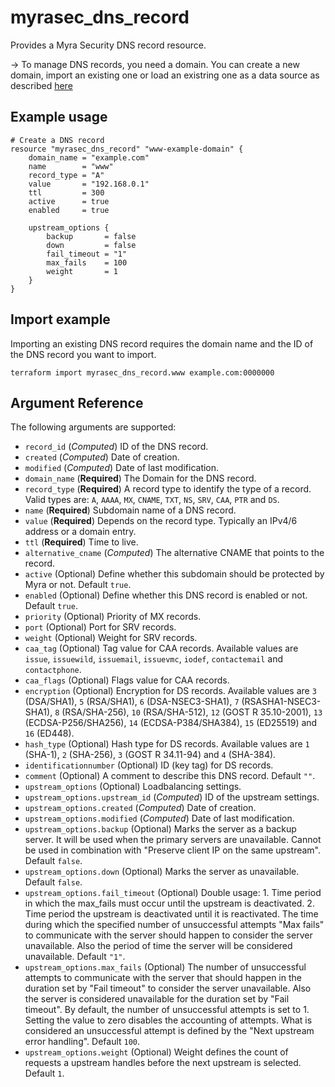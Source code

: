 # myrasec_dns_record

Provides a Myra Security DNS record resource.

-> To manage DNS records, you need a domain. You can create a new domain, import an existing one or load an existring one as a data source as described [here](domain.md)

## Example usage

```hcl
# Create a DNS record
resource "myrasec_dns_record" "www-example-domain" {
    domain_name = "example.com"
    name        = "www"
    record_type = "A"
    value       = "192.168.0.1"
    ttl         = 300
    active      = true
    enabled     = true

    upstream_options {
        backup       = false
        down         = false
        fail_timeout = "1"
        max_fails    = 100
        weight       = 1
    }
}
```

## Import example
Importing an existing DNS record requires the domain name and the ID of the DNS record you want to import.
```hcl
terraform import myrasec_dns_record.www example.com:0000000
```

## Argument Reference

The following arguments are supported:

* `record_id` (*Computed*) ID of the DNS record.
* `created` (*Computed*) Date of creation.
* `modified` (*Computed*) Date of last modification.
* `domain_name` (**Required**) The Domain for the DNS record.
* `record_type` (**Required**) A record type to identify the type of a record. Valid types are: `A`, `AAAA`, `MX`, `CNAME`, `TXT`, `NS`, `SRV`, `CAA`, `PTR` and `DS`.
* `name` (**Required**) Subdomain name of a DNS record.
* `value` (**Required**) Depends on the record type. Typically an IPv4/6 address or a domain entry.
* `ttl` (**Required**) Time to live.
* `alternative_cname` (*Computed*) The alternative CNAME that points to the record.
* `active` (Optional) Define whether this subdomain should be protected by Myra or not. Default `true`.
* `enabled` (Optional) Define whether this DNS record is enabled or not. Default `true`.
* `priority` (Optional) Priority of MX records.
* `port` (Optional) Port for SRV records.
* `weight` (Optional) Weight for SRV records.  
* `caa_tag` (Optional) Tag value for CAA records. Available values are `issue`, `issuewild`, `issuemail`, `issuevmc`, `iodef`, `contactemail` and `contactphone`.  
* `caa_flags` (Optional) Flags value for CAA records.  
* `encryption` (Optional) Encryption for DS records. Available values are `3` (DSA/SHA1), `5` (RSA/SHA1), `6` (DSA-NSEC3-SHA1), `7` (RSASHA1-NSEC3-SHA1), `8` (RSA/SHA-256), `10` (RSA/SHA-512), `12` (GOST R 35.10-2001), `13` (ECDSA-P256/SHA256), `14` (ECDSA-P384/SHA384), `15` (ED25519) and `16` (ED448).  
* `hash_type` (Optional) Hash type for DS records. Available values are `1` (SHA-1), `2` (SHA-256), `3` (GOST R 34.11-94) and `4` (SHA-384).  
* `identificationnumber` (Optional) ID (key tag) for DS records.  
* `comment` (Optional) A comment to describe this DNS record. Default `""`.
* `upstream_options` (Optional) Loadbalancing settings.
* `upstream_options.upstream_id` (*Computed*) ID of the upstream settings.
* `upstream_options.created` (*Computed*) Date of creation.
* `upstream_options.modified` (*Computed*) Date of last modification.
* `upstream_options.backup` (Optional) Marks the server as a backup server. It will be used when the primary servers are unavailable. Cannot be used in combination with "Preserve client IP on the same upstream". Default `false`.
* `upstream_options.down` (Optional) Marks the server as unavailable. Default `false`.
* `upstream_options.fail_timeout` (Optional) Double usage: 1. Time period in which the max_fails must occur until the upstream is deactivated. 2. Time period the upstream is deactivated until it is reactivated. The time during which the specified number of unsuccessful attempts "Max fails" to communicate with the server should happen to consider the server unavailable. Also the period of time the server will be considered unavailable. Default `"1"`.
* `upstream_options.max_fails` (Optional) The number of unsuccessful attempts to communicate with the server that should happen in the duration set by "Fail timeout" to consider the server unavailable. Also the server is considered unavailable for the duration set by "Fail timeout". By default, the number of unsuccessful attempts is set to 1. Setting the value to zero disables the accounting of attempts. What is considered an unsuccessful attempt is defined by the "Next upstream error handling". Default `100`.
* `upstream_options.weight` (Optional) Weight defines the count of requests a upstream handles before the next upstream is selected. Default `1`.
